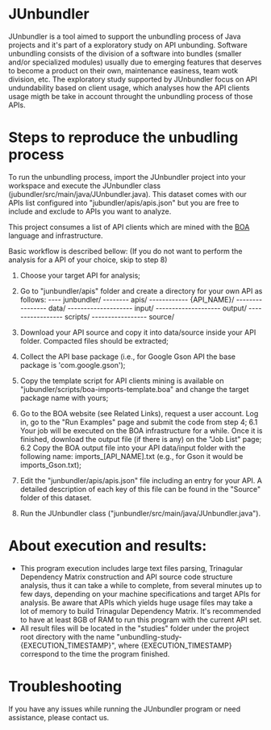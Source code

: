 # JUnbundler

JUnbundler is a tool aimed to support the unbundling process of Java projects and it's part of a exploratory study on API unbunding. Software unbundling consists of the division of a software into bundles (smaller and/or specialized modules) usually due to emerging features that deserves to become a product on their own, maintenance easiness, team wotk division, etc. The exploratory study supported by JUnbundler focus on API undundability based on client usage, which analyses how the API clients usage migth be take in account throught the unbundling process of those APIs.

# Steps to reproduce the unbudling process

To run the unbundling process, import the JUnbundler project into your workspace and execute the JUnbundler class (jubundler/src/main/java/JUnbundler.java). This dataset comes with our APIs list configured into "jubundler/apis/apis.json" but you are free to include and exclude to APIs you want to analyze.

This project consumes a list of API clients which are mined with the [BOA](http://boa.cs.iastate.edu/) language and infrastructure.

Basic workflow is described bellow: (If you do not want to perform the analysis for a API of your choice, skip to step 8)

1. Choose your target API for analysis;
2. Go to "junbundler/apis" folder and create a directory for your own API as follows:
---- junbundler/
-------- apis/
------------ {API_NAME}/
---------------- data/
-------------------- input/
-------------------- output/
----------------- scripts/
----------------- source/

3. Download your API source and copy it into data/source inside your API folder. Compacted files should be extracted;
4. Collect the API base package (i.e., for Google Gson API the base package is 'com.google.gson');
5. Copy the template script for API clients mining is available on "jubundler/scripts/boa-imports-template.boa" and change the target package name with yours;
6. Go to the BOA website (see Related Links), request a user account. Log in, go to the "Run Examples" page and submit the code from step 4;
6.1 Your job will be executed on the BOA infrastructure for a while. Once it is finished, download the output file (if there is any) on the "Job List" page;
6.2 Copy the BOA output file into your API data/input folder with the following name: imports_[API_NAME].txt (e.g., for Gson it would be imports_Gson.txt);
7. Edit the "junbundler/apis/apis.json" file including an entry for your API. A detailed description of each key of this file can be found in the "Source" folder of this dataset.
8. Run the JUnbundler class ("junbundler/src/main/java/JUnbundler.java").

# About execution and results:

- This program execution includes large text files parsing, Trinagular Dependency Matrix construction and API source code structure analysis, thus it can take a while to complete, from several minutes up to few days, depending on your machine specifications and target APIs for analysis. Be aware that APIs which yields huge usage files may take a lot of memory to build Trinagular Dependency Matrix. It's recommended to have at least 8GB of RAM to run this program with the current API set.
- All result files will be located in the "studies" folder under the project root directory with the name "unbundling-study-{EXECUTION_TIMESTAMP}", where {EXECUTION_TIMESTAMP} correspond to the time the program finished.

# Troubleshooting

If you have any issues while running the JUnbundler program or need assistance, please contact us.

